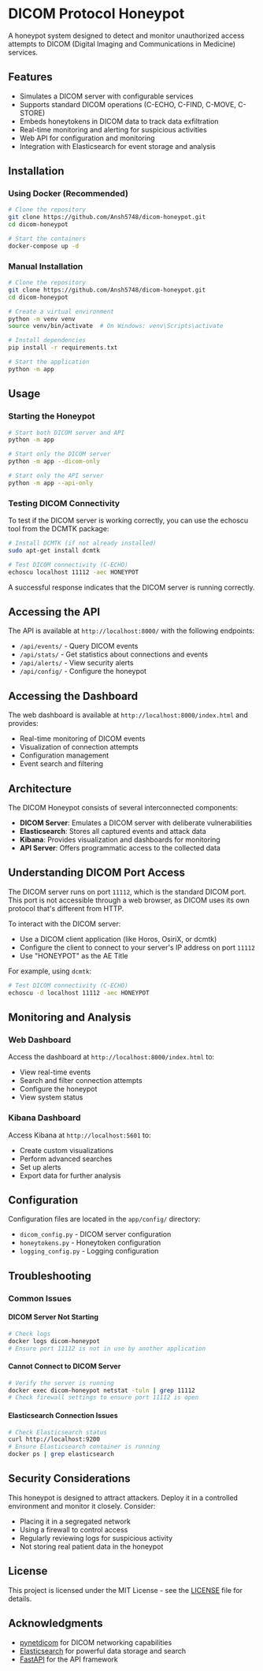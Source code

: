# DICOM Protocol Honeypot

A honeypot system designed to detect and monitor unauthorized access attempts to DICOM (Digital Imaging and Communications in Medicine) services.

## Features
- Simulates a DICOM server with configurable services
- Supports standard DICOM operations (C-ECHO, C-FIND, C-MOVE, C-STORE)
- Embeds honeytokens in DICOM data to track data exfiltration
- Real-time monitoring and alerting for suspicious activities
- Web API for configuration and monitoring
- Integration with Elasticsearch for event storage and analysis

## Installation

### Using Docker (Recommended)
```bash
# Clone the repository
git clone https://github.com/Ansh5748/dicom-honeypot.git
cd dicom-honeypot

# Start the containers
docker-compose up -d
```

### Manual Installation
```bash
# Clone the repository
git clone https://github.com/Ansh5748/dicom-honeypot.git
cd dicom-honeypot

# Create a virtual environment
python -m venv venv
source venv/bin/activate  # On Windows: venv\Scripts\activate

# Install dependencies
pip install -r requirements.txt

# Start the application
python -m app
```

## Usage

### Starting the Honeypot
```bash
# Start both DICOM server and API
python -m app

# Start only the DICOM server
python -m app --dicom-only

# Start only the API server
python -m app --api-only
```

### Testing DICOM Connectivity
To test if the DICOM server is working correctly, you can use the echoscu tool from the DCMTK package:
```bash
# Install DCMTK (if not already installed)
sudo apt-get install dcmtk

# Test DICOM connectivity (C-ECHO)
echoscu localhost 11112 -aec HONEYPOT
```
A successful response indicates that the DICOM server is running correctly.

## Accessing the API
The API is available at `http://localhost:8000/` with the following endpoints:

- `/api/events/` - Query DICOM events
- `/api/stats/` - Get statistics about connections and events
- `/api/alerts/` - View security alerts
- `/api/config/` - Configure the honeypot

## Accessing the Dashboard
The web dashboard is available at `http://localhost:8000/index.html` and provides:
- Real-time monitoring of DICOM events
- Visualization of connection attempts
- Configuration management
- Event search and filtering

## Architecture
The DICOM Honeypot consists of several interconnected components:
- **DICOM Server**: Emulates a DICOM server with deliberate vulnerabilities
- **Elasticsearch**: Stores all captured events and attack data
- **Kibana**: Provides visualization and dashboards for monitoring
- **API Server**: Offers programmatic access to the collected data

## Understanding DICOM Port Access
The DICOM server runs on port `11112`, which is the standard DICOM port. This port is not accessible through a web browser, as DICOM uses its own protocol that's different from HTTP.

To interact with the DICOM server:
- Use a DICOM client application (like Horos, OsiriX, or dcmtk)
- Configure the client to connect to your server's IP address on port `11112`
- Use "HONEYPOT" as the AE Title

For example, using `dcmtk`:
```bash
# Test DICOM connectivity (C-ECHO)
echoscu -d localhost 11112 -aec HONEYPOT
```

## Monitoring and Analysis

### Web Dashboard
Access the dashboard at `http://localhost:8000/index.html` to:
- View real-time events
- Search and filter connection attempts
- Configure the honeypot
- View system status

### Kibana Dashboard
Access Kibana at `http://localhost:5601` to:
- Create custom visualizations
- Perform advanced searches
- Set up alerts
- Export data for further analysis

## Configuration
Configuration files are located in the `app/config/` directory:
- `dicom_config.py` - DICOM server configuration
- `honeytokens.py` - Honeytoken configuration
- `logging_config.py` - Logging configuration

## Troubleshooting

### Common Issues
#### DICOM Server Not Starting
```bash
# Check logs
docker logs dicom-honeypot
# Ensure port 11112 is not in use by another application
```

#### Cannot Connect to DICOM Server
```bash
# Verify the server is running
docker exec dicom-honeypot netstat -tuln | grep 11112
# Check firewall settings to ensure port 11112 is open
```

#### Elasticsearch Connection Issues
```bash
# Check Elasticsearch status
curl http://localhost:9200
# Ensure Elasticsearch container is running
docker ps | grep elasticsearch
```

## Security Considerations
This honeypot is designed to attract attackers. Deploy it in a controlled environment and monitor it closely. Consider:
- Placing it in a segregated network
- Using a firewall to control access
- Regularly reviewing logs for suspicious activity
- Not storing real patient data in the honeypot

## License
This project is licensed under the MIT License - see the [LICENSE](LICENSE) file for details.

## Acknowledgments
- [pynetdicom](https://github.com/pydicom/pynetdicom) for DICOM networking capabilities
- [Elasticsearch](https://www.elastic.co/) for powerful data storage and search
- [FastAPI](https://fastapi.tiangolo.com/) for the API framework